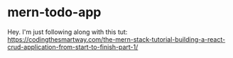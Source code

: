 # mern-todo-app
Hey. I'm just following along with this tut: https://codingthesmartway.com/the-mern-stack-tutorial-building-a-react-crud-application-from-start-to-finish-part-1/
